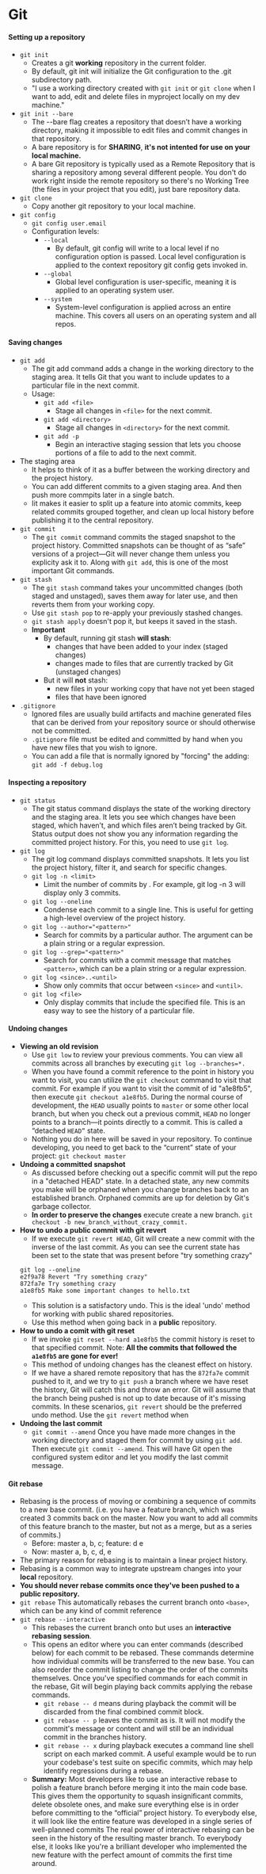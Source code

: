 # Git

#### Setting up a repository
- `git init`
  - Creates a git **working** repository in the current folder.
  - By default, git init will initialize the Git configuration to the .git subdirectory path.
  - "I use a working directory created with ``git init`` or ``git clone`` when I want to add, edit and delete files in myproject locally on my dev machine."
- `git init --bare`
  - The --bare flag creates a repository that doesn’t have a working directory, making it impossible to edit files and commit changes in that repository.
  - A bare repository is for **SHARING**, **it's not intented for use on your local machine.**
  - A bare Git repository is typically used as a Remote Repository that is sharing a repository among several different people. You don't do work right inside the remote repository so there's no Working Tree (the files in your project that you edit), just bare repository data.
- `git clone`
  - Copy another git repository to your local machine.
- `git config`
  - `git config user.email`
  - Configuration levels:
    - `--local`
      - By default, git config will write to a local level if no configuration option is passed. Local level configuration is applied to the context repository git config gets invoked in.
    - `--global`
      - Global level configuration is user-specific, meaning it is applied to an operating system user.
    - `--system`
      - System-level configuration is applied across an entire machine. This covers all users on an operating system and all repos.

#### Saving changes
- `git add`
  - The git add command adds a change in the working directory to the staging area. It tells Git that you want to include updates to a particular file in the next commit.
  - Usage:
    - `git add <file>`
      - Stage all changes in ``<file>`` for the next commit.
    - `git add <directory>`
      - Stage all changes in ``<directory>`` for the next commit.
    - `git add -p`
      - Begin an interactive staging session that lets you choose portions of a file to add to the next commit.
- The staging area
  - It helps to think of it as a buffer between the working directory and the project history.
  - You can add different commits to a given staging area. And then push more commpits later in a single batch.
  - Iit makes it easier to split up a feature into atomic commits, keep related commits grouped together, and clean up local history before publishing it to the central repository.
- `git commit`
  - The ``git commit`` command commits the staged snapshot to the project history. Committed snapshots can be thought of as “safe” versions of a project—Git will never change them unless you explicity ask it to. Along with ``git add``, this is one of the most important Git commands.
- `git stash`
  - The ``git stash`` command takes your uncommitted changes (both staged and unstaged), saves them away for later use, and then reverts them from your working copy.
  - Use `git stash pop` to re-apply your previously stashed changes.
  - `git stash apply` doesn't pop it, but keeps it saved in the stash.
  - **Important**
    - By default, running git stash **will stash**:
      - changes that have been added to your index (staged changes)
      - changes made to files that are currently tracked by Git (unstaged changes)
    - But it will **not** stash:
      - new files in your working copy that have not yet been staged
      - files that have been ignored
- `.gitignore`
  - Ignored files are usually build artifacts and machine generated files that can be derived from your repository source or should otherwise not be committed.
  - ``.gitignore`` file must be edited and committed by hand when you have new files that you wish to ignore.
  - You can add a file that is normally ignored by "forcing" the adding: `git add -f debug.log`

#### Inspecting a repository
- `git status`
  - The git status command displays the state of the working directory and the staging area. It lets you see which changes have been staged, which haven’t, and which files aren’t being tracked by Git. Status output does not show you any information regarding the committed project history. For this, you need to use ``git log``.
- `git log`
  - The git log command displays committed snapshots. It lets you list the project history, filter it, and search for specific changes.
  - `git log -n <limit>`
    - Limit the number of commits by <limit>. For example, git log -n 3 will display only 3 commits.
  - `git log --oneline`
    - Condense each commit to a single line. This is useful for getting a high-level overview of the project history.
  - `git log --author="<pattern>"`
    - Search for commits by a particular author. The <pattern> argument can be a plain string or a regular expression.
  - `git log --grep="<pattern>"`
    - Search for commits with a commit message that matches ``<pattern>``, which can be a plain string or a regular expression.
  - `git log <since>..<until>`
    - Show only commits that occur between ``<since>`` and ``<until>``.
  - `git log <file>`
    - Only display commits that include the specified file. This is an easy way to see the history of a particular file.

#### Undoing changes
- **Viewing an old revision**
  -  Use `git low` to review your previous comments. You can view all commits across all branches by executing ``git log --branches=*.``
  - When you have found a commit reference to the point in history you want to visit, you can utilize the ``git checkout`` command to visit that commit. For example if you want to visit the commit of id "a1e8fb5", then execute `git checkout a1e8fb5`. During the normal course of development, the ``HEAD`` usually points to ``master`` or some other local branch, but when you check out a previous commit, ``HEAD`` no longer points to a branch—it points directly to a commit. This is called a “detached ``HEAD”`` state.
  - Nothing you do in here will be saved in your repository. To continue developing, you need to get back to the “current” state of your project: `git checkout master`
- **Undoing a committed snapshot**
  - As discussed before checking out a specific commit will put the repo in a "detached HEAD" state. In a detached state, any new commits you make will be orphaned when you change branches back to an established branch. Orphaned commits are up for deletion by Git's garbage collector.
  - **In order to preserve the changes** execute create a new branch. `git checkout -b new_branch_without_crazy_commit.`
- **How to undo a public commit with git revert**
  - If we execute ``git revert HEAD``, Git will create a new commit with the inverse of the last commit. As you can see the current state has been set to the state that was present before "try something crazy"
  ```
  git log --oneline
  e2f9a78 Revert "Try something crazy"
  872fa7e Try something crazy
  a1e8fb5 Make some important changes to hello.txt
  ```
  -  This solution is a satisfactory undo. This is the ideal 'undo' method for working with public shared repositories.
  - Use this method when going back in a **public** repository.
- **How to undo a comit with git reset**
  - If we invoke ``git reset --hard a1e8fb5`` the commit history is reset to that specified commit. Note: **All the commits that followed the `a1e8fb5` are gone for ever!**
  - This method of undoing changes has the cleanest effect on history.
  - If we have a shared remote repository that has the ``872fa7e`` commit pushed to it, and we try to ``git push`` a branch where we have reset the history, Git will catch this and throw an error. Git will assume that the branch being pushed is not up to date because of it's missing commits. In these scenarios, ``git revert`` should be the preferred undo method. Use the `git revert` method when
- **Undoing the last commit**
  - `git commit --amend` Once you have made more changes in the working directory and staged them for commit by using ``git add``. Then execute `git commit --amend`. This will have Git open the configured system editor and let you modify the last commit message.

#### Git rebase
- Rebasing is the process of moving or combining a sequence of commits to a new base commit. (i.e. you have a feature branch, which was created 3 commits back on the master. Now you want to add all commits of this feature branch to the master, but not as a merge, but as a series of commits.)
  - Before: master a, b, c; feature: d e
  - Now: master a, b, c, d, e
- The primary reason for rebasing is to maintain a linear project history.
- Rebasing is a common way to integrate upstream changes into your **local** repository.
- **You should never rebase commits once they've been pushed to a public repository.**
- `git rebase` This automatically rebases the current branch onto ``<base>``, which can be any kind of commit reference
- `git rebase --interactive`
  - This rebases the current branch onto <base> but uses an **interactive rebasing session**.
  - This opens an editor where you can enter commands (described below) for each commit to be rebased. These commands determine how individual commits will be transferred to the new base. You can also reorder the commit listing to change the order of the commits themselves. Once you've specified commands for each commit in the rebase, Git will begin playing back commits applying the rebase commands.
    - ``git rebase -- d`` means during playback the commit will be discarded from the final combined commit block.
    - ``git rebase -- p`` leaves the commit as is. It will not modify the commit's message or content and will still be an individual commit in the branches history.
    - ``git rebase -- x`` during playback executes a command line shell script on each marked commit. A useful example would be to run your codebase's test suite on specific commits, which may help identify regressions during a rebase.
  - **Summary:** Most developers like to use an interactive rebase to polish a feature branch before merging it into the main code base. This gives them the opportunity to squash insignificant commits, delete obsolete ones, and make sure everything else is in order before committing to the “official” project history. To everybody else, it will look like the entire feature was developed in a single series of well-planned commits The real power of interactive rebasing can be seen in the history of the resulting master branch. To everybody else, it looks like you're a brilliant developer who implemented the new feature with the perfect amount of commits the first time around.

